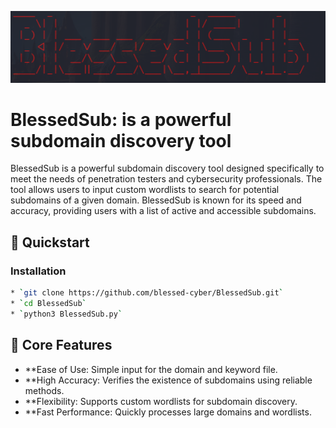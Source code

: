 <p align="center">
    <img src="BlessedSub.png" width="800px" alt="BlessedScan Logo">
  </p>
  
  
  
  # BlessedSub: is a powerful subdomain discovery tool
  

BlessedSub is a powerful subdomain discovery tool designed specifically to meet the needs of penetration testers and cybersecurity professionals. The tool allows users to input custom wordlists to search for potential subdomains of a given domain. BlessedSub is known for its speed and accuracy, providing users with a list of active and accessible subdomains.
  ## 🚀 Quickstart
  
  ### Installation
  
  ```bash
  * `git clone https://github.com/blessed-cyber/BlessedSub.git`
  * `cd BlessedSub`
  * `python3 BlessedSub.py`
  ```
  
  
  ## 🔑 Core Features
  
  - **Ease of Use: Simple input for the domain and keyword file.
  - **High Accuracy: Verifies the existence of subdomains using reliable methods.
  - **Flexibility: Supports custom wordlists for subdomain discovery.
  - **Fast Performance: Quickly processes large domains and wordlists.
  
